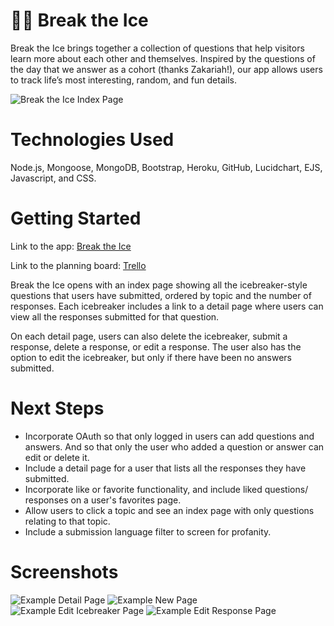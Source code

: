 # 🧊🥊 Break the Ice

Break the Ice brings together a collection of questions that help visitors learn more about each other and themselves. Inspired by the questions of the day that we answer as a cohort (thanks Zakariah!), our app allows users to track life’s most interesting, random, and fun details. 

![Break the Ice Index Page](https://i.imgur.com/C6oiMRK.png)

# Technologies Used

Node.js, Mongoose, MongoDB, Bootstrap, Heroku, GitHub, Lucidchart, EJS, Javascript, and CSS.

# Getting Started

Link to the app: [Break the Ice](https://ancient-springs-28484.herokuapp.com/icebreakers) 

Link to the planning board: [Trello](https://trello.com/b/chzCQkuT/project-2)

Break the Ice opens with an index page showing all the icebreaker-style questions that users have submitted, ordered by topic and the number of responses. Each icebreaker includes a link to a detail page where users can view all the responses submitted for that question. 

On each detail page, users can also delete the icebreaker, submit a response, delete a response, or edit a response. The user also has the option to edit the icebreaker, but only if there have been no answers submitted. 

# Next Steps

- Incorporate OAuth so that only logged in users can add questions and answers. And so that only the user who added a question or answer can edit or delete it. 
- Include a detail page for a user that lists all the responses they have submitted. 
- Incorporate like or favorite functionality, and include liked questions/ responses on a user's favorites page. 
- Allow users to click a topic and see an index page with only questions relating to that topic. 
- Include a submission language filter to screen for profanity. 

# Screenshots

![Example Detail Page](https://i.imgur.com/k5jmWDP.png)
![Example New Page](https://i.imgur.com/adIdrTu.png)
![Example Edit Icebreaker Page](https://i.imgur.com/nqgaFtx.png)
![Example Edit Response Page](https://i.imgur.com/ZUD2fvS.png)
